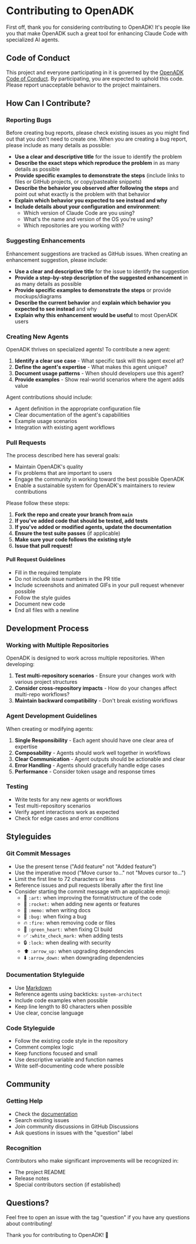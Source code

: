 # Contributing to OpenADK

First off, thank you for considering contributing to OpenADK! It's people like you that make OpenADK such a great tool for enhancing Claude Code with specialized AI agents.

## Code of Conduct

This project and everyone participating in it is governed by the [OpenADK Code of Conduct](CODE_OF_CONDUCT.md). By participating, you are expected to uphold this code. Please report unacceptable behavior to the project maintainers.

## How Can I Contribute?

### Reporting Bugs

Before creating bug reports, please check existing issues as you might find out that you don't need to create one. When you are creating a bug report, please include as many details as possible:

* **Use a clear and descriptive title** for the issue to identify the problem
* **Describe the exact steps which reproduce the problem** in as many details as possible
* **Provide specific examples to demonstrate the steps** (include links to files or GitHub projects, or copy/pasteable snippets)
* **Describe the behavior you observed after following the steps** and point out what exactly is the problem with that behavior
* **Explain which behavior you expected to see instead and why**
* **Include details about your configuration and environment**:
  * Which version of Claude Code are you using?
  * What's the name and version of the OS you're using?
  * Which repositories are you working with?

### Suggesting Enhancements

Enhancement suggestions are tracked as GitHub issues. When creating an enhancement suggestion, please include:

* **Use a clear and descriptive title** for the issue to identify the suggestion
* **Provide a step-by-step description of the suggested enhancement** in as many details as possible
* **Provide specific examples to demonstrate the steps** or provide mockups/diagrams
* **Describe the current behavior** and **explain which behavior you expected to see instead** and why
* **Explain why this enhancement would be useful** to most OpenADK users

### Creating New Agents

OpenADK thrives on specialized agents! To contribute a new agent:

1. **Identify a clear use case** - What specific task will this agent excel at?
2. **Define the agent's expertise** - What makes this agent unique?
3. **Document usage patterns** - When should developers use this agent?
4. **Provide examples** - Show real-world scenarios where the agent adds value

Agent contributions should include:
* Agent definition in the appropriate configuration file
* Clear documentation of the agent's capabilities
* Example usage scenarios
* Integration with existing agent workflows

### Pull Requests

The process described here has several goals:
- Maintain OpenADK's quality
- Fix problems that are important to users
- Engage the community in working toward the best possible OpenADK
- Enable a sustainable system for OpenADK's maintainers to review contributions

Please follow these steps:

1. **Fork the repo and create your branch from `main`**
2. **If you've added code that should be tested, add tests**
3. **If you've added or modified agents, update the documentation**
4. **Ensure the test suite passes** (if applicable)
5. **Make sure your code follows the existing style**
6. **Issue that pull request!**

#### Pull Request Guidelines

* Fill in the required template
* Do not include issue numbers in the PR title
* Include screenshots and animated GIFs in your pull request whenever possible
* Follow the style guides
* Document new code
* End all files with a newline

## Development Process

### Working with Multiple Repositories

OpenADK is designed to work across multiple repositories. When developing:

1. **Test multi-repository scenarios** - Ensure your changes work with various project structures
2. **Consider cross-repository impacts** - How do your changes affect multi-repo workflows?
3. **Maintain backward compatibility** - Don't break existing workflows

### Agent Development Guidelines

When creating or modifying agents:

1. **Single Responsibility** - Each agent should have one clear area of expertise
2. **Composability** - Agents should work well together in workflows
3. **Clear Communication** - Agent outputs should be actionable and clear
4. **Error Handling** - Agents should gracefully handle edge cases
5. **Performance** - Consider token usage and response times

### Testing

* Write tests for any new agents or workflows
* Test multi-repository scenarios
* Verify agent interactions work as expected
* Check for edge cases and error conditions

## Styleguides

### Git Commit Messages

* Use the present tense ("Add feature" not "Added feature")
* Use the imperative mood ("Move cursor to..." not "Moves cursor to...")
* Limit the first line to 72 characters or less
* Reference issues and pull requests liberally after the first line
* Consider starting the commit message with an applicable emoji:
    * 🎨 `:art:` when improving the format/structure of the code
    * 🚀 `:rocket:` when adding new agents or features
    * 📝 `:memo:` when writing docs
    * 🐛 `:bug:` when fixing a bug
    * 🔥 `:fire:` when removing code or files
    * 💚 `:green_heart:` when fixing CI build
    * ✅ `:white_check_mark:` when adding tests
    * 🔒 `:lock:` when dealing with security
    * ⬆️ `:arrow_up:` when upgrading dependencies
    * ⬇️ `:arrow_down:` when downgrading dependencies

### Documentation Styleguide

* Use [Markdown](https://guides.github.com/features/mastering-markdown/)
* Reference agents using backticks: `system-architect`
* Include code examples when possible
* Keep line length to 80 characters when possible
* Use clear, concise language

### Code Styleguide

* Follow the existing code style in the repository
* Comment complex logic
* Keep functions focused and small
* Use descriptive variable and function names
* Write self-documenting code where possible

## Community

### Getting Help

* Check the [documentation](README.md)
* Search existing issues
* Join community discussions in GitHub Discussions
* Ask questions in issues with the "question" label

### Recognition

Contributors who make significant improvements will be recognized in:
* The project README
* Release notes
* Special contributors section (if established)

## Questions?

Feel free to open an issue with the tag "question" if you have any questions about contributing!

Thank you for contributing to OpenADK! 🚀